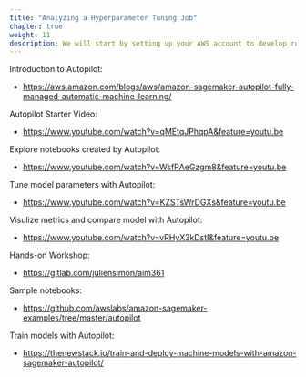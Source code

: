 ```yaml
---
title: "Analyzing a Hyperparameter Tuning Job"
chapter: true
weight: 11
description: We will start by setting up your AWS account to develop robot applications with AWS RoboMaker. 
---
```



Introduction to Autopilot:
- https://aws.amazon.com/blogs/aws/amazon-sagemaker-autopilot-fully-managed-automatic-machine-learning/ 

Autopilot Starter Video:
- https://www.youtube.com/watch?v=qMEtqJPhqpA&feature=youtu.be 

Explore notebooks created by Autopilot:
- https://www.youtube.com/watch?v=WsfRAeGzgm8&feature=youtu.be 

Tune model parameters with Autopilot:
- https://www.youtube.com/watch?v=KZSTsWrDGXs&feature=youtu.be 

Visulize metrics and compare model with Autopilot:
- https://www.youtube.com/watch?v=vRHyX3kDstI&feature=youtu.be 

Hands-on Workshop:
- https://gitlab.com/juliensimon/aim361 

Sample notebooks:
- https://github.com/awslabs/amazon-sagemaker-examples/tree/master/autopilot 

Train models with Autopilot:
- https://thenewstack.io/train-and-deploy-machine-models-with-amazon-sagemaker-autopilot/ 

